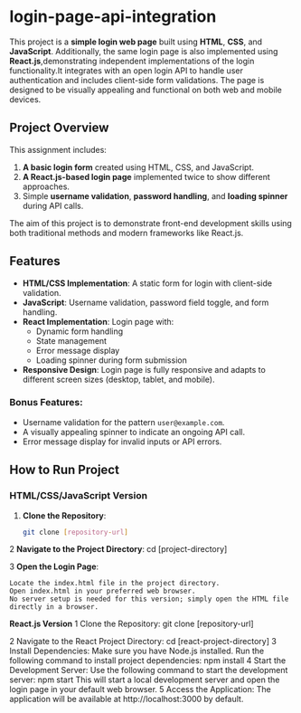# login-page-api-integration
This project is a **simple login web page** built using **HTML**, **CSS**, and **JavaScript**. Additionally, the same login page is also implemented using **React.js**,demonstrating independent implementations of the login functionality.It integrates with an open login API to handle user authentication and includes client-side form validations. The page is designed to be visually appealing and functional on both web and mobile devices.

## Project Overview
This assignment includes:
1. **A basic login form** created using HTML, CSS, and JavaScript.
2. **A React.js-based login page** implemented twice to show different approaches.
3. Simple **username validation**, **password handling**, and **loading spinner** during API calls.

The aim of this project is to demonstrate front-end development skills using both traditional methods and modern frameworks like React.js.

## Features
- **HTML/CSS Implementation**: A static form for login with client-side validation.
- **JavaScript**: Username validation, password field toggle, and form handling.
- **React Implementation**: Login page with:
  - Dynamic form handling
  - State management
  - Error message display
  - Loading spinner during form submission
- **Responsive Design**: Login page is fully responsive and adapts to different screen sizes (desktop, tablet, and mobile).

### Bonus Features:
- Username validation for the pattern `user@example.com`.
- A visually appealing spinner to indicate an ongoing API call.
- Error message display for invalid inputs or API errors.

## How to Run Project

### HTML/CSS/JavaScript Version

1. **Clone the Repository**:
   ```bash
   git clone [repository-url]

2  **Navigate to the Project Directory**:
    cd [project-directory]

3   **Open the Login Page**:

    Locate the index.html file in the project directory.
    Open index.html in your preferred web browser.
    No server setup is needed for this version; simply open the HTML file directly in a browser.

**React.js Version**
1    Clone the Repository:
    git clone [repository-url]
    
2   Navigate to the React Project Directory:
    cd [react-project-directory]
3   Install Dependencies:
    Make sure you have Node.js installed.
    Run the following command to install project dependencies:
    npm install
4   Start the Development Server:
    Use the following command to start the development server:
    npm start
    This will start a local development server and open the login page in your default web browser.
5   Access the Application:
    The application will be available at http://localhost:3000 by default.


 








